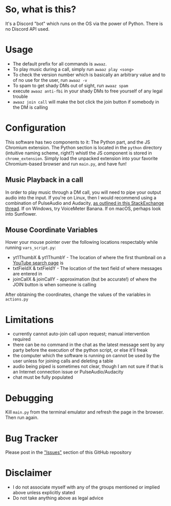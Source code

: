 # So, what is this?
It's a Discord "bot" which runs on the OS via the power of Python. There is no Discord API used.

# Usage
* The default prefix for all commands is `awaaz`.
* To play music during a call, simply run `awaaz play <song>`
* To check the version number which is basically an arbitrary value and to of no use for the user, run `awaaz -v`
* To spam to get shady DMs out of sight, run `awaaz spam`
* execute `awaaz anti-fbi` in your shady DMs to free yourself of any legal trouble
* `awaaz join call` will make the bot click the join button if somebody in the DM is calling

# Configuration
This software has two components to it: The Python part, and the JS Chromium extension. The Python section is located in the `python` directory (intuitive naming scheme, right?) whistl the JS component is stored in `chrome_extension`. Simply load the unpacked extension into your favorite Chromium-based browser and run `main.py`, and have fun!

## Music Playback in a call
In order to play music through a DM call, you will need to pipe your output audio into the input. If you're on Linux, then I would recommend using a combination of PulseAudio and Audacity, [as outlined in this StackExchange thread](https://unix.stackexchange.com/questions/82259/how-to-pipe-audio-output-to-mic-input). If on Windows, try VoiceMeter Banana. If on macOS, perhaps look into Sunflower.

## Mouse Coordinate Variables
Hover your mouse pointer over the following locations respectably while running `vars_script.py`:

* yt1ThumbX & yt1ThumbY - The location of where the first thumbnail on a [YouTube search page](https://www.youtube.com/results?search_query=omar+waseem+pov+street+photography) is
* txtFieldX & txtFieldY - The location of the text field of where messages are entered in
* joinCallX & joinCallY - approximation (but be accurate!) of where the JOIN button is when someone is calling

After obtaining the coordinates, change the values of the variables in `actions.py`

# Limitations
* currently cannot auto-join call upon request; manual intervention required
* there can be no command in the chat as the latest message sent by any party before the execution of the python script, or else it'll freak
* the computer which the software is running on cannot be used by the user unless for joining calls and deleting a table
* audio being piped is sometimes not clear, though I am not sure if that is an Internet connection issue or PulseAudio/Audacity
* chat must be fully populated

# Debugging
Kill `main.py` from the terminal emulator and refresh the page in the browser. Then run again.

# Bug Tracker
Please post in the ["Issues"](https://github.com/ansarirayyan/awaaz/issues) section of this GitHub repository

# Disclaimer
* I do not associate myself with any of the groups mentioned or implied above unless explicitly stated
* Do not take anything above as legal advice
